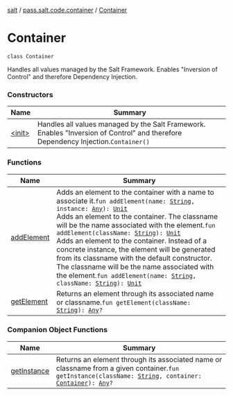[salt](../../index.md) / [pass.salt.code.container](../index.md) / [Container](./index.md)

# Container

`class Container`

Handles all values managed by the Salt Framework.
Enables "Inversion of Control" and therefore Dependency Injection.

### Constructors

| Name | Summary |
|---|---|
| [&lt;init&gt;](-init-.md) | Handles all values managed by the Salt Framework. Enables "Inversion of Control" and therefore Dependency Injection.`Container()` |

### Functions

| Name | Summary |
|---|---|
| [addElement](add-element.md) | Adds an element to the container with a name to associate it.`fun addElement(name: `[`String`](https://kotlinlang.org/api/latest/jvm/stdlib/kotlin/-string/index.html)`, instance: `[`Any`](https://kotlinlang.org/api/latest/jvm/stdlib/kotlin/-any/index.html)`): `[`Unit`](https://kotlinlang.org/api/latest/jvm/stdlib/kotlin/-unit/index.html)<br>Adds an element to the container. The classname will be the name associated with the element.`fun addElement(className: `[`String`](https://kotlinlang.org/api/latest/jvm/stdlib/kotlin/-string/index.html)`): `[`Unit`](https://kotlinlang.org/api/latest/jvm/stdlib/kotlin/-unit/index.html)<br>Adds an element to the container. Instead of a concrete instance, the element will be generated from its classname with the default constructor. The classname will be the name associated with the element.`fun addElement(name: `[`String`](https://kotlinlang.org/api/latest/jvm/stdlib/kotlin/-string/index.html)`, className: `[`String`](https://kotlinlang.org/api/latest/jvm/stdlib/kotlin/-string/index.html)`): `[`Unit`](https://kotlinlang.org/api/latest/jvm/stdlib/kotlin/-unit/index.html) |
| [getElement](get-element.md) | Returns an element through its associated name or classname.`fun getElement(className: `[`String`](https://kotlinlang.org/api/latest/jvm/stdlib/kotlin/-string/index.html)`): `[`Any`](https://kotlinlang.org/api/latest/jvm/stdlib/kotlin/-any/index.html)`?` |

### Companion Object Functions

| Name | Summary |
|---|---|
| [getInstance](get-instance.md) | Returns an element through its associated name or classname from a given container.`fun getInstance(className: `[`String`](https://kotlinlang.org/api/latest/jvm/stdlib/kotlin/-string/index.html)`, container: `[`Container`](./index.md)`): `[`Any`](https://kotlinlang.org/api/latest/jvm/stdlib/kotlin/-any/index.html)`?` |
